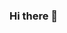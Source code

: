 ### Hi there 👋

<!--
Hello, my name is Pedro Henrique, i am an junior developer. I have experience with php, mysql, html, css and javaScript. Aurrently, i am study React, C#, Node.js and 

Here are some ideas to get you started:

- 🔭 I’m currently working on ...
- 🌱 I’m currently learning ...
- 👯 I’m looking to collaborate on ...
- 🤔 I’m looking for help with ...
- 💬 Ask me about ...
- 📫 How to reach me: ...
- 😄 Pronouns: ...
- ⚡ Fun fact: ...
-->
